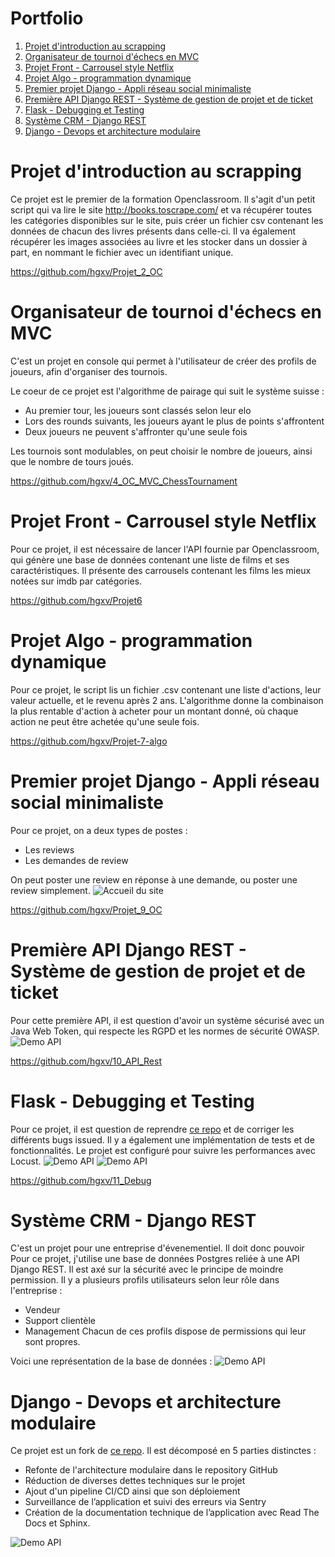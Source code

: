 # Portfolio

1. [Projet d'introduction au scrapping](#projet-dintroduction-au-scrapping)
2. [Organisateur de tournoi d'échecs en MVC](#organisateur-de-tournoi-déchecs-en-mvc)
3. [Projet Front - Carrousel style Netflix](#projet-front---carrousel-style-netflix)
4. [Projet Algo - programmation dynamique](#projet-algo---programmation-dynamique)
5. [Premier projet Django - Appli réseau social minimaliste](#premier-projet-django---appli-réseau-social-minimaliste)
6. [Première API Django REST - Système de gestion de projet et de ticket](#première-api-django-rest---système-de-gestion-de-projet-et-de-ticket)
7. [Flask - Debugging et Testing](#flask---debugging-et-testing)
8. [Système CRM - Django REST](#système-crm---django-rest)
9. [Django - Devops et architecture modulaire](#django---devops-et-architecture-modulaire)

# Projet d'introduction au scrapping

Ce projet est le premier de la formation Openclassroom. Il s'agit d'un petit script qui va lire le site http://books.toscrape.com/
et va récupérer toutes les catégories disponibles sur le site, puis créer un fichier csv contenant les données de chacun des livres
présents dans celle-ci.
Il va également récupérer les images associées au livre et les stocker dans un dossier à part, en nommant le fichier avec
un identifiant unique.

https://github.com/hgxv/Projet_2_OC

# Organisateur de tournoi d'échecs en MVC

C'est un projet en console qui permet à l'utilisateur de créer des profils de joueurs, afin d'organiser des tournois.

Le coeur de ce projet est l'algorithme de pairage qui suit le système suisse :
- Au premier tour, les joueurs sont classés selon leur elo
- Lors des rounds suivants, les joueurs ayant le plus de points s'affrontent
- Deux joueurs ne peuvent s'affronter qu'une seule fois

Les tournois sont modulables, on peut choisir le nombre de joueurs, ainsi que le nombre de tours joués.

https://github.com/hgxv/4_OC_MVC_ChessTournament

# Projet Front - Carrousel style Netflix

Pour ce projet, il est nécessaire de lancer l'API fournie par Openclassroom, qui génère une base de données
contenant une liste de films et ses caractéristiques.
Il présente des carrousels contenant les films les mieux notées sur imdb par catégories.

https://github.com/hgxv/Projet6

# Projet Algo - programmation dynamique

Pour ce projet, le script lis un fichier .csv contenant une liste d'actions, leur valeur actuelle, et le revenu après 2 ans.
L'algorithme donne la combinaison la plus rentable d'action à acheter pour un montant donné, où chaque action ne peut
être achetée qu'une seule fois.

https://github.com/hgxv/Projet-7-algo

# Premier projet Django - Appli réseau social minimaliste

Pour ce projet, on a deux types de postes :
- Les reviews
- Les demandes de review

On peut poster une review en réponse à une demande, ou poster une review simplement.
![Accueil du site](/images/9.PNG)

https://github.com/hgxv/Projet_9_OC

# Première API Django REST - Système de gestion de projet et de ticket

Pour cette première API, il est question d'avoir un système sécurisé avec un Java Web Token, qui respecte les RGPD et les
normes de sécurité OWASP.
![Demo API](/images/10_Rest.PNG)

https://github.com/hgxv/10_API_Rest

# Flask - Debugging et Testing

Pour ce projet, il est question de reprendre [ce repo](https://github.com/OpenClassrooms-Student-Center/Python_Testing) et de corriger les différents bugs issued.
Il y a également une implémentation de tests et de fonctionnalités. Le projet est configuré pour suivre les performances avec Locust.
![Demo API](/images/11_show.PNG)
![Demo API](/images/11_locust.PNG)

https://github.com/hgxv/11_Debug

# Système CRM - Django REST
C'est un projet pour une entreprise d'évenementiel. Il doit donc pouvoir 
Pour ce projet, j'utilise une base de données Postgres reliée à une API Django REST. Il est axé sur la sécurité avec le principe
de moindre permission.
Il y a plusieurs profils utilisateurs selon leur rôle dans l'entreprise :
- Vendeur
- Support clientèle
- Management
Chacun de ces profils dispose de permissions qui leur sont propres.

Voici une représentation de la base de données :
![Demo API](/images/12_bdd.PNG)

# Django - Devops et architecture modulaire

Ce projet est un fork de [ce repo](https://github.com/OpenClassrooms-Student-Center/Python-OC-Lettings-FR).
Il est décomposé en 5 parties distinctes :

- Refonte de l'architecture modulaire dans le repository GitHub
- Réduction de diverses dettes techniques sur le projet
- Ajout d'un pipeline CI/CD ainsi que son déploiement
- Surveillance de l’application et suivi des erreurs via Sentry
- Création de la documentation technique de l’application avec Read The Docs et Sphinx.

![Demo API](/images/13_show.PNG)
